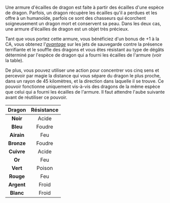Une armure d'écailles de dragon est faite à partir des écailles d'une espèce de dragon. Parfois, un dragon récupère les écailles qu'il a perdues et les offre à un humanoïde, parfois ce sont des chasseurs qui écorchent soigneusement un dragon mort et conservent sa peau. Dans les deux cas, une armure d'écailles de dragon est un objet très précieux.

Tant que vous portez cette armure, vous bénéficiez d'un bonus de +1 à la CA, vous obtenez l'[_avantage_](/utiliser-les-caracteristiques/#avantage-et-desavantage) sur les jets de sauvegarde contre la présence terrifiante et le souffle des dragons et vous êtes résistant au type de dégâts déterminé par l'espèce de dragon qui a fourni les écailles de l'armure (voir la table).

De plus, vous pouvez utiliser une action pour concentrer vos cinq sens et percevoir par magie la distance qui vous sépare du dragon le plus proche, dans un rayon de 45 kilomètres, et la direction dans laquelle il se trouve. Ce pouvoir fonctionne uniquement vis-à-vis des dragons de la même espèce que celui qui a fourni les écailles de l'armure. Il faut attendre l'aube suivante avant de réutiliser ce pouvoir.

|Dragon|Résistance|
|:-:|:-:|
|**Noir**|Acide|
|**Bleu**|Foudre|
|**Airain**|Feu|
|**Bronze**|Foudre|
|**Cuivre**|Acide|
|**Or**|Feu|
|**Vert**|Poison|
|**Rouge**|Feu|
|**Argent**|Froid|
|**Blanc**|Froid|
